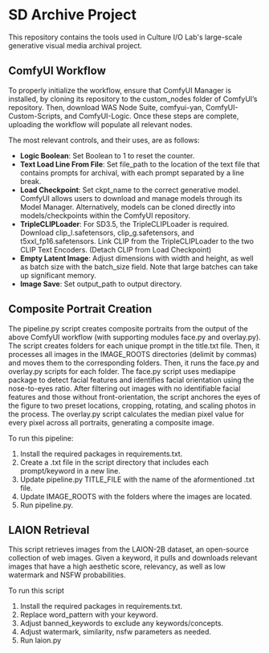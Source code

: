 # SD Archive Project
This repository contains the tools used in Culture I/O Lab's large-scale generative visual media archival project. 

## ComfyUI Workflow
To properly initialize the workflow, ensure that ComfyUI Manager is installed, by cloning its repository to the custom_nodes folder of ComfyUI’s repository. Then, download WAS Node Suite, comfyui-yan, ComfyUI-Custom-Scripts, and ComfyUI-Logic. Once these steps are complete, uploading the workflow will populate all relevant nodes. 

The most relevant controls, and their uses, are as follows: 

* **Logic Boolean**: Set Boolean to 1 to reset the counter.
* **Text Load Line From File**: Set file_path to the location of the text file that contains prompts for archival, with each prompt separated by a line break. 
* **Load Checkpoint**: Set ckpt_name to the correct generative model. ComfyUI allows users to download and manage models through its Model Manager. Alternatively, models can be cloned directly into models/checkpoints within the ComfyUI repository.
* **TripleCLIPLoader**: For SD3.5, the TripleCLIPLoader is required. Download clip_l.safetensors, clip_g.safetensors, and t5xxl_fp16.safetensors. Link CLIP from the TripleCLIPLoader to the two CLIP Text Encoders. (Detach CLIP from Load Checkpoint)
* **Empty Latent Image**: Adjust dimensions with width and height, as well as batch size with the batch_size field. Note that large batches can take up significant memory.
* **Image Save**: Set output_path to output directory. 

## Composite Portrait Creation
The pipeline.py script creates composite portraits from the output of the above ComfyUI workflow (with supporting modules face.py and overlay.py). The script creates folders for each unique prompt in the title.txt file. Then, it processes all images in the IMAGE_ROOTS directories (delimit by commas) and moves them to the corresponding folders. Then, it runs the face.py and overlay.py scripts for each folder. The face.py script uses mediapipe package to detect facial features and identifies facial orientation using the nose-to-eyes ratio. After filtering out images with no identifiable facial features and those without front-orientation, the script anchores the eyes of the figure to two preset locations, cropping, rotating, and scaling photos in the process. The overlay.py script calculates the median pixel value for every pixel across all portraits, generating a composite image. 

To run this pipeline:
1. Install the required packages in requirements.txt.
2. Create a .txt file in the script directory that includes each prompt/keyword in a new line.
3. Update pipeline.py TITLE_FILE with the name of the aformentioned .txt file.
4. Update IMAGE_ROOTS with the folders where the images are located.
5. Run pipeline.py. 

## LAION Retrieval
This script retrieves images from the LAION-2B dataset, an open-source collection of web images. Given a keyword, it pulls and downloads relevant images that have a high aesthetic score, relevancy, as well as low watermark and NSFW probabilities. 

To run this script
1. Install the required packages in requirements.txt.
2. Replace word_pattern with your keyword.
3. Adjust banned_keywords to exclude any keywords/concepts.
4. Adjust watermark, similarity, nsfw parameters as needed.
5. Run laion.py


